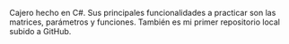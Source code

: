 Cajero hecho en C#. Sus principales funcionalidades a practicar son las matrices, parámetros y funciones.
También es mi primer repositorio local subido a GitHub. 
